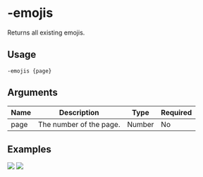 # -emojis

Returns all existing emojis.

## Usage

```
-emojis {page}
```

## Arguments

| Name | Description             | Type   | Required |
| ---- | ----------------------- | ------ | -------- |
| page | The number of the page. | Number | No       |

## Examples

![](https://user-images.githubusercontent.com/111157596/229903621-bfe64f50-a5ab-4a75-8e1a-5d939aca5b27.png)
![](https://user-images.githubusercontent.com/111157596/229903637-dcf65e65-b6d8-4796-9031-ad6aacd314c8.png)